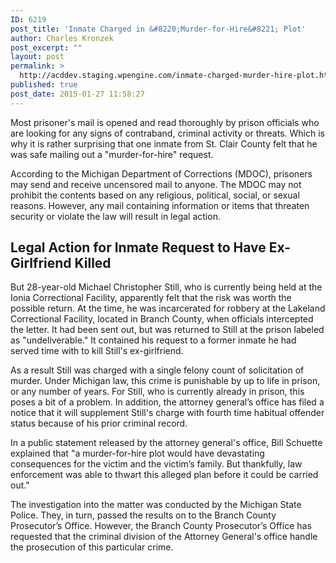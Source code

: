 ```yaml
---
ID: 6219
post_title: 'Inmate Charged in &#8220;Murder-for-Hire&#8221; Plot'
author: Charles Kronzek
post_excerpt: ""
layout: post
permalink: >
  http://acddev.staging.wpengine.com/inmate-charged-murder-hire-plot.html
published: true
post_date: 2015-01-27 11:58:27
---
```

Most prisoner's mail is opened and read thoroughly by prison officials who are looking for any signs of contraband, criminal activity or threats. Which is why it is rather surprising that one inmate from St. Clair County felt that he was safe mailing out a "murder-for-hire" request.<!--more-->

According to the Michigan Department of Corrections (MDOC), prisoners may send and receive uncensored mail to anyone. The MDOC may not prohibit the contents based on any religious, political, social, or sexual reasons. However, any mail containing information or items that threaten security or violate the law will result in legal action.
<h2>Legal Action for Inmate Request to Have Ex-Girlfriend Killed</h2>
But 28-year-old Michael Christopher Still, who is currently being held at the Ionia Correctional Facility, apparently felt that the risk was worth the possible return. At the time, he was incarcerated for robbery at the Lakeland Correctional Facility, located in Branch County, when officials intercepted the letter. It had been sent out, but was returned to Still at the prison labeled as "undeliverable." It contained his request to a former inmate he had served time with to kill Still's ex-girlfriend.

As a result Still was charged with a single felony count of solicitation of murder. Under Michigan law, this crime is punishable by up to life in prison, or any number of years. For Still, who is currently already in prison, this poses a bit of a problem. In addition, the attorney general’s office has filed a notice that it will supplement Still's charge with fourth time habitual offender status because of his prior criminal record.

In a public statement released by the attorney general's office, Bill Schuette explained that "a murder-for-hire plot would have devastating consequences for the victim and the victim’s family. But thankfully, law enforcement was able to thwart this alleged plan before it could be carried out."

The investigation into the matter was conducted by the Michigan State Police. They, in turn, passed the results on to the Branch County Prosecutor’s Office. However, the Branch County Prosecutor’s Office has requested that the criminal division of the Attorney General's office handle the prosecution of this particular crime.